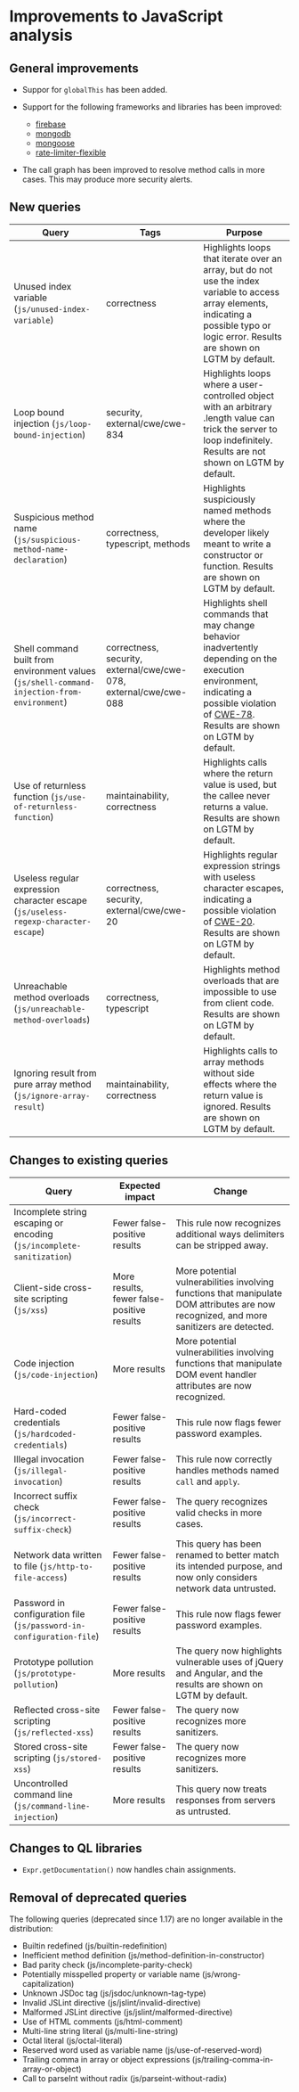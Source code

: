 # Improvements to JavaScript analysis

## General improvements

* Suppor for `globalThis` has been added.

* Support for the following frameworks and libraries has been improved:
  - [firebase](https://www.npmjs.com/package/firebase)
  - [mongodb](https://www.npmjs.com/package/mongodb)
  - [mongoose](https://www.npmjs.com/package/mongoose)
  - [rate-limiter-flexible](https://www.npmjs.com/package/rate-limiter-flexible)

* The call graph has been improved to resolve method calls in more cases. This may produce more security alerts.

## New queries

| **Query**                                                                 | **Tags**                                                          | **Purpose**                                                                                                                                                                            |
|---------------------------------------------------------------------------|-------------------------------------------------------------------|----------------------------------------------------------------------------------------------------------------------------------------------------------------------------------------|
| Unused index variable (`js/unused-index-variable`)                        | correctness                                                       | Highlights loops that iterate over an array, but do not use the index variable to access array elements, indicating a possible typo or logic error. Results are shown on LGTM by default. |
| Loop bound injection (`js/loop-bound-injection`)                          | security, external/cwe/cwe-834                                      | Highlights loops where a user-controlled object with an arbitrary .length value can trick the server to loop indefinitely. Results are not shown on LGTM by default. |
| Suspicious method name (`js/suspicious-method-name-declaration`)          | correctness, typescript, methods                                  | Highlights suspiciously named methods where the developer likely meant to write a constructor or function. Results are shown on LGTM by default. |
| Shell command built from environment values (`js/shell-command-injection-from-environment`) | correctness, security, external/cwe/cwe-078, external/cwe/cwe-088 | Highlights shell commands that may change behavior inadvertently depending on the execution environment, indicating a possible violation of [CWE-78](https://cwe.mitre.org/data/definitions/78.html). Results are shown on LGTM by default.|
| Use of returnless function (`js/use-of-returnless-function`)              | maintainability, correctness                                      | Highlights calls where the return value is used, but the callee never returns a value. Results are shown on LGTM by default. |
| Useless regular expression character escape (`js/useless-regexp-character-escape`) | correctness, security, external/cwe/cwe-20 | Highlights regular expression strings with useless character escapes, indicating a possible violation of [CWE-20](https://cwe.mitre.org/data/definitions/20.html). Results are shown on LGTM by default. |
| Unreachable method overloads (`js/unreachable-method-overloads`)          | correctness, typescript                                           | Highlights method overloads that are impossible to use from client code. Results are shown on LGTM by default. |
| Ignoring result from pure array method (`js/ignore-array-result`)         | maintainability, correctness                                      | Highlights calls to array methods without side effects where the return value is ignored. Results are shown on LGTM by default. |

## Changes to existing queries

| **Query**                      | **Expected impact**          | **Change**                                                                |
|--------------------------------|------------------------------|---------------------------------------------------------------------------|
| Incomplete string escaping or encoding (`js/incomplete-sanitization`) | Fewer false-positive results | This rule now recognizes additional ways delimiters can be stripped away. |
| Client-side cross-site scripting (`js/xss`) | More results, fewer false-positive results | More potential vulnerabilities involving functions that manipulate DOM attributes are now recognized, and more sanitizers are detected. |
| Code injection (`js/code-injection`) | More results | More potential vulnerabilities involving functions that manipulate DOM event handler attributes are now recognized. |
| Hard-coded credentials (`js/hardcoded-credentials`) | Fewer false-positive results | This rule now flags fewer password examples. |
| Illegal invocation (`js/illegal-invocation`) | Fewer false-positive results | This rule now correctly handles methods named `call` and `apply`. |
| Incorrect suffix check (`js/incorrect-suffix-check`) | Fewer false-positive results | The query recognizes valid checks in more cases. |
| Network data written to file (`js/http-to-file-access`) | Fewer false-positive results | This query has been renamed to better match its intended purpose, and now only considers network data untrusted. | 
| Password in configuration file (`js/password-in-configuration-file`) | Fewer false-positive results | This rule now flags fewer password examples. |
| Prototype pollution (`js/prototype-pollution`) | More results | The query now highlights vulnerable uses of jQuery and Angular, and the results are shown on LGTM by default. |
| Reflected cross-site scripting (`js/reflected-xss`) | Fewer false-positive results | The query now recognizes more sanitizers. |
| Stored cross-site scripting (`js/stored-xss`) | Fewer false-positive results | The query now recognizes more sanitizers. |
| Uncontrolled command line (`js/command-line-injection`) | More results | This query now treats responses from servers as untrusted. |

## Changes to QL libraries

* `Expr.getDocumentation()` now handles chain assignments.

## Removal of deprecated queries

The following queries (deprecated since 1.17) are no longer available in the distribution:

* Builtin redefined (js/builtin-redefinition)
* Inefficient method definition (js/method-definition-in-constructor)
* Bad parity check (js/incomplete-parity-check)
* Potentially misspelled property or variable name (js/wrong-capitalization)
* Unknown JSDoc tag (js/jsdoc/unknown-tag-type)
* Invalid JSLint directive (js/jslint/invalid-directive)
* Malformed JSLint directive (js/jslint/malformed-directive)
* Use of HTML comments (js/html-comment)
* Multi-line string literal (js/multi-line-string)
* Octal literal (js/octal-literal)
* Reserved word used as variable name (js/use-of-reserved-word)
* Trailing comma in array or object expressions (js/trailing-comma-in-array-or-object)
* Call to parseInt without radix (js/parseint-without-radix)

